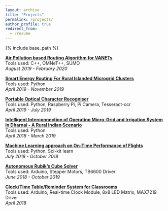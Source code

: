 ```yaml
---
layout: archive
title: "Projects"
permalink: /projects/
author_profile: true
redirect_from:
  - /resume
---
```


{% include base_path %}

<b>[Air Pollution based Routing Algorithm for VANETs](https://marjerie.github.io/projects/FYP)</b> <br>
Tools used: C++, OMNeT++, SUMO <br>
*August 2019 - February 2020*

<b>[Smart Energy Routing For Rural Islanded Microgrid Clusters](https://marjerie.github.io/projects/TPEC)</b> <br>
Tools used: Python <br>
*April 2019 - November 2019*

<b>[Portable Optical Character Recogniser](https://marjerie.github.io/projects/OCR)</b> <br>
Tools used: Python, Raspberry Pi, Pi Camera, Tesseract-ocr <br>
*April 2019 - July 2019*

<b>[Intelligent Interconnection of Operating Micro-Grid and Irrigation System in Dharnai - A Rural Indian Scenario](https://marjerie.github.io/projects/GHTC)</b> <br>
Tools used: Python <br>
*April 2018 - March 2019*

<b>[Machine Learning approach on On-Time Performance of Flights](https://marjerie.github.io/projects/ML)</b> <br>
Tools used: Python, Sci-kit learn <br>
*July 2018 - October 2018*

<b>[Autonomous Rubik’s Cube Solver](https://marjerie.github.io/projects/RCS)</b> <br>
Tools used: Arduino, Stepper Motors, TB6600 Driver <br>
*June 2018 - October 2019*

<b>[Clock/Time Table/Reminder System for Classrooms](https://marjerie.github.io/projects/TT)</b> <br>
Tools used: Arduino, Real-time Clock Module, 8x8 LED Matrix, MAX7219 Driver <br>
*April 2018*
